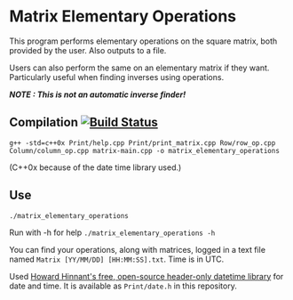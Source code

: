 # Matrix Elementary Operations

This program performs elementary operations on the square matrix, both provided by the user. Also outputs to a file.

Users can also perform the same on an elementary matrix if they want. Particularly useful when finding inverses using operations.

***NOTE : This is not an automatic inverse finder!***


## Compilation [![Build Status](https://travis-ci.com/siddhpant/matrix-elementary-operations.svg?branch=master)](https://travis-ci.com/siddhpant/matrix-elementary-operations)

```g++ -std=c++0x Print/help.cpp Print/print_matrix.cpp Row/row_op.cpp Column/column_op.cpp matrix-main.cpp -o matrix_elementary_operations```

(C++0x because of the date time library used.)

## Use

```./matrix_elementary_operations```

Run with -h for help `./matrix_elementary_operations -h`

You can find your operations, along with matrices, logged in a text file named `Matrix [YY/MM/DD] [HH:MM:SS].txt`. Time is in UTC.

Used [Howard Hinnant's free, open-source header-only datetime library](https://howardhinnant.github.io/date/date.html) for date and time. It is available as `Print/date.h` in this repository.
